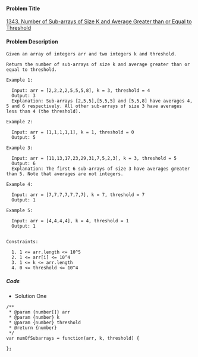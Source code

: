 #### Problem Title
[1343. Number of Sub-arrays of Size K and Average Greater than or Equal to Threshold](https://leetcode.com/problems/number-of-sub-arrays-of-size-k-and-average-greater-than-or-equal-to-threshold/)
#### Problem Description
```
Given an array of integers arr and two integers k and threshold.

Return the number of sub-arrays of size k and average greater than or equal to threshold.

Example 1:

  Input: arr = [2,2,2,2,5,5,5,8], k = 3, threshold = 4
  Output: 3
  Explanation: Sub-arrays [2,5,5],[5,5,5] and [5,5,8] have averages 4, 5 and 6 respectively. All other sub-arrays of size 3 have averages less than 4 (the threshold).

Example 2:

  Input: arr = [1,1,1,1,1], k = 1, threshold = 0
  Output: 5

Example 3:

  Input: arr = [11,13,17,23,29,31,7,5,2,3], k = 3, threshold = 5
  Output: 6
  Explanation: The first 6 sub-arrays of size 3 have averages greater than 5. Note that averages are not integers.

Example 4:

  Input: arr = [7,7,7,7,7,7,7], k = 7, threshold = 7
  Output: 1

Example 5:

  Input: arr = [4,4,4,4], k = 4, threshold = 1
  Output: 1
 

Constraints:

  1. 1 <= arr.length <= 10^5
  2. 1 <= arr[i] <= 10^4
  3. 1 <= k <= arr.length
  4. 0 <= threshold <= 10^4
```

##### Code

- Solution One
```
/**
 * @param {number[]} arr
 * @param {number} k
 * @param {number} threshold
 * @return {number}
 */
var numOfSubarrays = function(arr, k, threshold) {
    
};
```

